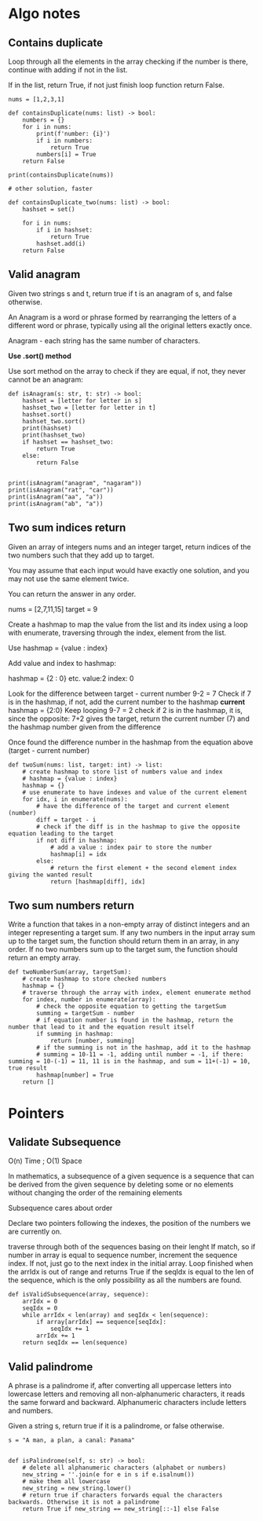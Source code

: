 # Algo notes

## Contains duplicate

Loop through all the elements in the array checking if the number is there, continue with adding if not in the list.

If in the list, return True, if not just finish loop function return False.

```
nums = [1,2,3,1]

def containsDuplicate(nums: list) -> bool:
    numbers = {}
    for i in nums:
        print(f'number: {i}')
        if i in numbers:
            return True
        numbers[i] = True
    return False

print(containsDuplicate(nums))

# other solution, faster

def containsDuplicate_two(nums: list) -> bool:
    hashset = set()
    
    for i in nums:
        if i in hashset:
            return True
        hashset.add(i)
    return False
```

## Valid anagram

Given two strings s and t, return true if t is an anagram of s, and false otherwise.

An Anagram is a word or phrase formed by rearranging the letters of a different word or phrase, typically using all the original letters exactly once.

Anagram - each string has the same number of characters.

**Use .sort() method**

Use sort method on the array to check if they are equal, if not, they never cannot be an anagram:

```
def isAnagram(s: str, t: str) -> bool:
    hashset = [letter for letter in s]
    hashset_two = [letter for letter in t]
    hashset.sort()
    hashset_two.sort()
    print(hashset)
    print(hashset_two)
    if hashset == hashset_two:
        return True
    else:
        return False

    
print(isAnagram("anagram", "nagaram"))
print(isAnagram("rat", "car"))
print(isAnagram("aa", "a"))
print(isAnagram("ab", "a"))
```

## Two sum indices return

Given an array of integers nums and an integer target, return indices of the two numbers such that they add up to target.

You may assume that each input would have exactly one solution, and you may not use the same element twice.

You can return the answer in any order.

nums = [2,7,11,15]
target = 9

Create a hashmap to map the value from the list and its index using a loop with enumerate, traversing through the index, element from the list.

Use hashmap = {value : index}

Add value and index to hashmap:

hashmap = {2 : 0} etc.
value:2
index: 0

Look for the difference between target - current number
9-2 = 7
Check if 7 is in the hashmap, if not, add the current number to the hashmap
**current** hashmap = {2:0}
Keep looping
9-7 = 2
check if 2 is in the hashmap, it is, since the opposite: 7+2 gives the target, return the current number (7) and the hashmap number given from the difference

Once found the difference number in the hashmap from the equation above (target - current number)

```
def twoSum(nums: list, target: int) -> list:
    # create hashmap to store list of numbers value and index
    # hashmap = {value : index}
    hashmap = {}
    # use enumerate to have indexes and value of the current element
    for idx, i in enumerate(nums):
        # have the difference of the target and current element (number)
        diff = target - i
        # check if the diff is in the hashmap to give the opposite equation leading to the target
        if not diff in hashmap:
            # add a value : index pair to store the number
            hashmap[i] = idx
        else:
            # return the first element + the second element index giving the wanted result
            return [hashmap[diff], idx]
```

## Two sum numbers return

Write a function that takes in a non-empty array of distinct integers and an
integer representing a target sum. If any two numbers in the input array sum
up to the target sum, the function should return them in an array, in any
order. If no two numbers sum up to the target sum, the function should return
an empty array.

```
def twoNumberSum(array, targetSum):
    # create hashmap to store checked numbers
    hashmap = {}
    # traverse through the array with index, element enumerate method
    for index, number in enumerate(array):
        # check the opposite equation to getting the targetSum
        summing = targetSum - number
        # if equation number is found in the hashmap, return the number that lead to it and the equation result itself
        if summing in hashmap:
            return [number, summing]
        # if the summing is not in the hashmap, add it to the hashmap
        # summing = 10-11 = -1, adding until number = -1, if there: summing = 10-(-1) = 11, 11 is in the hashmap, and sum = 11+(-1) = 10, true result
        hashmap[number] = True
    return []
```
# Pointers

## Validate Subsequence

O(n) Time ; O(1) Space

In mathematics, a subsequence of a given sequence is a sequence that can be derived from the given sequence by deleting some or no elements without changing the order of the remaining elements

Subsequence cares about order

Declare two pointers following the indexes, the position of the numbers we are currently on.

traverse through both of the sequences basing on their lenght
If match, so if number in array is equal to sequence number, increment the sequence index.
If not, just go to the next index in the initial array.
Loop finished when the arrIdx is out of range and returns True if the seqIdx is equal to the len of the sequence, which is the only possibility as all the numbers are found.

```
def isValidSubsequence(array, sequence):
	arrIdx = 0
	seqIdx = 0
	while arrIdx < len(array) and seqIdx < len(sequence):
		if array[arrIdx] == sequence[seqIdx]:
			seqIdx += 1
		arrIdx += 1
	return seqIdx == len(sequence)
```

## Valid palindrome

A phrase is a palindrome if, after converting all uppercase letters into lowercase letters and removing all non-alphanumeric characters, it reads the same forward and backward. Alphanumeric characters include letters and numbers.

Given a string s, return true if it is a palindrome, or false otherwise.

```
s = "A man, a plan, a canal: Panama"


def isPalindrome(self, s: str) -> bool:
    # delete all alphanumeric characters (alphabet or numbers)
    new_string = ''.join(e for e in s if e.isalnum())
    # make them all lowercase
    new_string = new_string.lower()
    # return true if characters forwards equal the characters backwards. Otherwise it is not a palindrome
    return True if new_string == new_string[::-1] else False

```